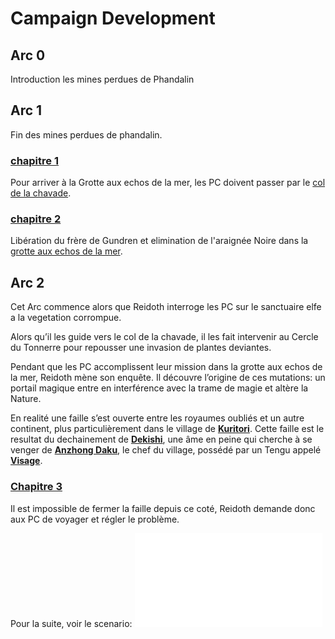 # Campaign Development



## Arc 0
Introduction les mines perdues de Phandalin

## Arc 1
Fin des mines perdues de phandalin.

### [chapitre 1](chapitres/chapitre%201.md)
Pour arriver à la Grotte aux echos de la mer, les PC doivent passer par le [col de la chavade](locations/col%20de%20la%20chavade.md).

### [chapitre 2](chapitres/chapitre%202.md)
Libération du frère de Gundren et elimination de l'araignée Noire dans la [grotte aux echos de la mer](locations/grotte%20aux%20echos%20de%20la%20mer.md).

## Arc 2

Cet Arc commence alors que Reidoth interroge les PC sur le sanctuaire elfe a la vegetation corrompue.

Alors qu’il les guide vers le col de la chavade, il les fait intervenir au Cercle du Tonnerre pour repousser une invasion de plantes deviantes.

Pendant que les PC accomplissent leur mission dans la grotte aux echos de la mer, Reidoth mène son enquête. Il découvre l’origine de ces mutations: un portail magique entre en interférence avec la trame de magie et altère la Nature.

En realité une faille s’est ouverte entre les royaumes oubliés et un autre continent, plus particulièrement dans le village de **[Kuritori](locations/Kuritori.md)**. Cette faille est le resultat du dechainement de **[Dekishi](npcs/Dekishi.md)**, une âme en peine qui cherche à se venger de **[Anzhong Daku](npcs/Anzhong%20Daku.md)**, le chef du village, possédé par un Tengu appelé **[Visage](npcs/Visage.md)**.

### [Chapitre 3](chapitres/Chapitre%203.md)
Il est impossible de fermer la faille depuis ce coté, Reidoth demande donc aux PC de voyager et régler le problème.

Pour la suite, voir le scenario:
![the-spirit-and-the-charlatan](the-spirit-and-the-charlatan.pdf)

